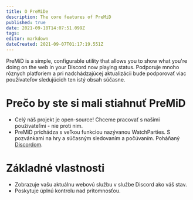 ```yaml
---
title: O PreMiDe
description: The core features of PreMiD
published: true
date: 2021-09-18T14:07:51.099Z
tags:
editor: markdown
dateCreated: 2021-09-07T01:17:19.551Z
---
```


PreMiD is a simple, configurable utility that allows you to show what you're doing on the web in your Discord now playing status. Podporuje mnoho rôznych platforiem a pri nadchádzajúcej aktualizácii bude podporovať viac používateľov sledujúcich ten istý obsah súčasne.

# Prečo by ste si mali stiahnuť PreMiD
- Celý náš projekt je open-source! Chceme pracovať s našimi používateľmi - nie proti nim.
- PreMiD prichádza s veľkou funkciou nazývanou WatchParties. S pozvánkami na hry a súčasným sledovaním a počúvaním. Poháňaný [Discordom](https://discordapp.com/).

# Základné vlastnosti
- Zobrazuje vašu aktuálnu webovú službu v službe Discord ako váš stav.
- Poskytuje úplnú kontrolu nad prítomnosťou.